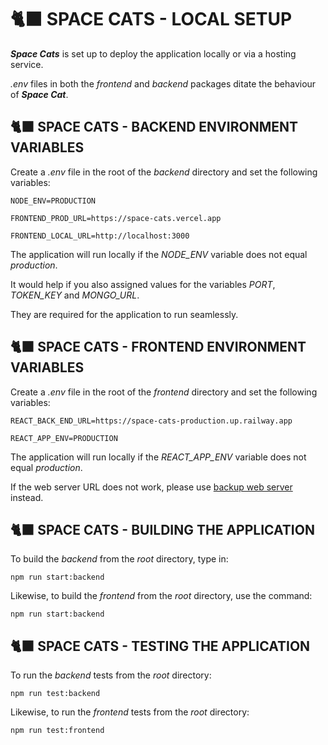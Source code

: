 # 🐈‍⬛ SPACE CATS - LOCAL SETUP

**_Space Cats_** is set up to deploy the application locally or via a hosting service.

_.env_ files in both the _frontend_ and _backend_ packages ditate the behaviour of **_Space Cat_**.

## 🐈‍⬛ SPACE CATS - BACKEND ENVIRONMENT VARIABLES

Create a _.env_ file in the root of the _backend_ directory and set the following variables:

```
NODE_ENV=PRODUCTION

FRONTEND_PROD_URL=https://space-cats.vercel.app

FRONTEND_LOCAL_URL=http://localhost:3000
```

The application will run locally if the _NODE_ENV_ variable does not equal _production_.

It would help if you also assigned values for the variables _PORT_, _TOKEN_KEY_ and _MONGO_URL_.

They are required for the application to run seamlessly.

## 🐈‍⬛ SPACE CATS - FRONTEND ENVIRONMENT VARIABLES

Create a _.env_ file in the root of the _frontend_ directory and set the following variables:

```
REACT_BACK_END_URL=https://space-cats-production.up.railway.app

REACT_APP_ENV=PRODUCTION
```

The application will run locally if the _REACT_APP_ENV_ variable does not equal _production_.

If the web server URL does not work, please use [backup web server](deployments.md) instead.

## 🐈‍⬛ SPACE CATS - BUILDING THE APPLICATION

To build the _backend_ from the _root_ directory, type in:

```
npm run start:backend
```

Likewise, to build the _frontend_ from the _root_ directory, use the command:

```
npm run start:backend
```

## 🐈‍⬛ SPACE CATS - TESTING THE APPLICATION

To run the _backend_ tests from the _root_ directory:

```
npm run test:backend
```

Likewise, to run the _frontend_ tests from the _root_ directory:

```
npm run test:frontend
```
